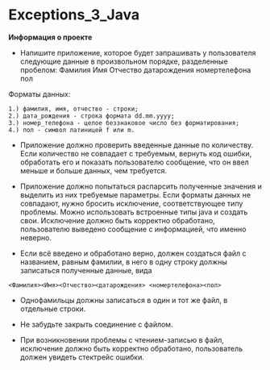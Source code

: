 # Exceptions_3_Java
**Информация о проекте**

* Напишите приложение, которое будет запрашивать у пользователя следующие данные в произвольном порядке, разделенные пробелом: Фамилия Имя Отчество датарождения номертелефона пол

Форматы данных:

    1.) фамилия, имя, отчество - строки;
    2.) дата_рождения - строка формата dd.mm.yyyy;
    3.) номер_телефона - целое беззнаковое число без форматирования;
    4.) пол - символ латиницей f или m.

* Приложение должно проверить введенные данные по количеству. Если количество не совпадает с требуемым, вернуть код ошибки, обработать его и показать пользователю сообщение, что он ввел меньше и больше данных, чем требуется.

* Приложение должно попытаться распарсить полученные значения и выделить из них требуемые параметры. Если форматы данных не совпадают, нужно бросить исключение, соответствующее типу проблемы. Можно использовать встроенные типы java и создать свои. Исключение должно быть корректно обработано, пользователю выведено сообщение с информацией, что именно неверно.

* Если всё введено и обработано верно, должен создаться файл с названием, равным фамилии, в него в одну строку должны записаться полученные данные, вида
```
<Фамилия><Имя><Отчество><датарождения> <номертелефона><пол>
```

* Однофамильцы должны записаться в один и тот же файл, в отдельные строки.

* Не забудьте закрыть соединение с файлом.

* При возникновении проблемы с чтением-записью в файл, исключение должно быть корректно обработано, пользователь должен увидеть стектрейс ошибки.
